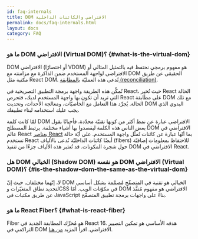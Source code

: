 ```yaml
---
id: faq-internals
title: DOM الافتراضي والكائنات الداخلية 
permalink: docs/faq-internals.html
layout: docs
category: FAQ
---
```


### ما هو DOM الافتراضي (Virtual DOM)؟ {#what-is-the-virtual-dom}

DOM الافتراضي (أو اختصارًا VDOM) هو مفهوم برمجي نحتفظ فيه بالتمثيل المثالي أو الافتراضي لواجهة المستخدم ضمن الذاكرة مع مزامنته مع DOM الحقيقي عن طريق مكتبة مثل React DOM. تُدعى هذه العمليّة [ بالمطابقة (reconciliation)](/docs/reconciliation.html).

تُمكِّن هذه الطريقة واجهة برمجة التطبيق التصريحية في React، حيث تُخبِر React الحالة التي تريد أن تكون بها واجهة المستخدم لديك، فتحرص React على مطابقة DOM مع تلك الحالة. يُجرِّد هذا التعامل مع الخاصيّات، ومعالجة الأحداث، وتحديث DOM اليدوي الذي يجب عليك استخدامه لبناء تطبيقك.

لمّا كانت كلمة DOM الافتراضي عبارة عن نمط أكثر من كونها تقنيّة محدّدة، فأحيانًا يقول بعض الناس هذه الكلمة ليقصدوا بها أشياء مختلفة. يرتبط المصطلح DOM الافتراضي في عالم React [بعناصر React](/docs/rendering-elements.html) بما أنّها عبارة عن كائنات تُمثِّل واجهة المستخدم. على أيّة حالة تستخدم React أيضًا كائنات الداخليّة تُدعى بالألياف (fibers) للاحتفاظ بمعلومات إضافيّة حول شجرة المكونات. قد تُعتبر هذه الألياف جزءًا من تنفيذ DOM الافتراضي في React.

### هل DOM الخيالي (Shadow DOM) هو نفسه DOM الافتراضي (Virtual DOM)؟ {#is-the-shadow-dom-the-same-as-the-virtual-dom}

لا، إنّهما مختلفان. حيث إنّ DOM الخيالي هو تقنية في المتصفّح مُصمَّمة بشكل أساسي لتحديد نطاق المتغيّرات وCSS في مكوّنات الويب. أمّا DOM الافتراضي هو مفهوم مُنفَّذ عن طريق مكتبات في JavaScript بناءً على واجهات برمجة تطبيق المتصفّح.

### ما هو React Fiber؟ {#what-is-react-fiber}

Fiber هو مُحرِّك المطابقة الجديد في React 16. هدفه الأساسي هو تمكين التصيير التراكمي في DOM الافتراضي. اقرأ المزيد [من هنا](https://github.com/acdlite/react-fiber-architecture).
